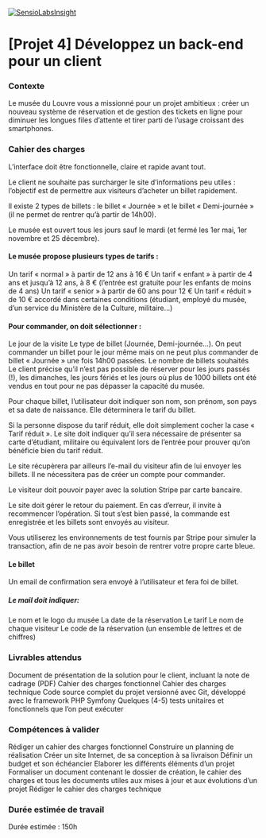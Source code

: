 [![SensioLabsInsight](https://insight.sensiolabs.com/projects/c2163eec-437b-489d-8e6a-d01915a6df49/small.png)](https://insight.sensiolabs.com/projects/c2163eec-437b-489d-8e6a-d01915a6df49)


[Projet 4] Développez un back-end pour un client
==============================================

### Contexte

Le musée du Louvre vous a missionné pour un projet ambitieux : créer un nouveau système de réservation et de gestion des tickets en ligne pour diminuer les longues files d’attente et tirer parti de l’usage croissant des smartphones.

### Cahier des charges

L’interface doit être fonctionnelle, claire et rapide avant tout.

Le client ne souhaite pas surcharger le site d’informations peu utiles : l’objectif est de permettre aux visiteurs d’acheter un billet rapidement.

Il existe 2 types de billets : le billet « Journée » et le billet « Demi-journée » (il ne permet de rentrer qu’à partir de 14h00).

Le musée est ouvert tous les jours sauf le mardi (et fermé les 1er mai, 1er novembre et 25 décembre).

#### Le musée propose plusieurs types de tarifs :

Un tarif « normal » à partir de 12 ans à 16 €
Un tarif « enfant » à partir de 4 ans et jusqu’à 12 ans, à 8 € (l’entrée est gratuite pour les enfants de moins de 4 ans)
Un tarif « senior » à partir de 60 ans pour 12  €
Un tarif « réduit » de 10 € accordé dans certaines conditions (étudiant, employé du musée, d’un service du Ministère de la Culture, militaire…)

#### Pour commander, on doit sélectionner :

Le jour de la visite
Le type de billet (Journée, Demi-journée…). On peut commander un billet pour le jour même mais on ne peut plus commander de billet « Journée » une fois 14h00 passées.
Le nombre de billets souhaités
Le client précise qu’il n’est pas possible de réserver pour les jours passés (!), les dimanches, les jours fériés et les jours où plus de 1000 billets ont été vendus en tout pour ne pas dépasser la capacité du musée.

Pour chaque billet, l’utilisateur doit indiquer son nom, son prénom, son pays et sa date de naissance. Elle déterminera le tarif du billet.

Si la personne dispose du tarif réduit, elle doit simplement cocher la case « Tarif réduit ». Le site doit indiquer qu’il sera nécessaire de présenter sa carte d’étudiant, militaire ou équivalent lors de l’entrée pour prouver qu’on bénéficie bien du tarif réduit.

Le site récupèrera par ailleurs l’e-mail du visiteur afin de lui envoyer les billets. Il ne nécessitera pas de créer un compte pour commander.

Le visiteur doit pouvoir payer avec la solution Stripe par carte bancaire.

Le site doit gérer le retour du paiement. En cas d’erreur, il invite à recommencer l’opération. Si tout s’est bien passé, la commande est enregistrée et les billets sont envoyés au visiteur.

Vous utiliserez les environnements de test fournis par Stripe pour simuler la transaction, afin de ne pas avoir besoin de rentrer votre propre carte bleue.

#### Le billet

Un email de confirmation sera envoyé à l’utilisateur et fera foi de billet.

##### Le mail doit indiquer:

Le nom et le logo du musée
La date de la réservation
Le tarif
Le nom de chaque visiteur
Le code de la réservation (un ensemble de lettres et de chiffres)

### Livrables attendus

Document de présentation de la solution pour le client, incluant la note de cadrage (PDF)
Cahier des charges fonctionnel
Cahier des charges technique
Code source complet du projet versionné avec Git, développé avec le framework PHP Symfony
Quelques (4-5) tests unitaires et fonctionnels que l’on peut exécuter

### Compétences à valider

Rédiger un cahier des charges fonctionnel
Construire un planning de réalisation
Créer un site Internet, de sa conception à sa livraison
Définir un budget et son échéancier
Elaborer les différents éléments d’un projet
Formaliser un document contenant le dossier de création, le cahier des charges et tous les documents utiles aux mises à jour et aux évolutions d’un projet
Rédiger le cahier des charges technique

### Durée estimée de travail

Durée estimée : 150h

